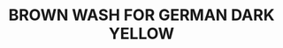 ---
title: "BROWN WASH FOR GERMAN DARK YELLOW"
price: "TBA"
desc: "Opis nije dostupan"
img_path: "/assets/img/A.MIG-1000.jpg"
brand: AMMO
available: true
cat: "weathering"
subcat: "ENAMEL WASHES (35 mL)"
subsubcat: "SS"
---